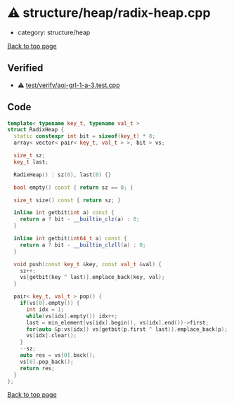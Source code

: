 <!-- mathjax config similar to math.stackexchange -->
<script type="text/javascript" async
  src="https://cdnjs.cloudflare.com/ajax/libs/mathjax/2.7.5/MathJax.js?config=TeX-MML-AM_CHTML">
</script>
<script type="text/x-mathjax-config">
  MathJax.Hub.Config({
    TeX: { equationNumbers: { autoNumber: "AMS" }},
    tex2jax: {
      inlineMath: [ ['$','$'] ],
      processEscapes: true
    },
    "HTML-CSS": { matchFontHeight: false },
    displayAlign: "left",
    displayIndent: "2em"
  });
</script>

<script type="text/javascript" src="https://cdnjs.cloudflare.com/ajax/libs/jquery/3.4.1/jquery.min.js"></script>
<script src="https://cdn.jsdelivr.net/npm/jquery-balloon-js@1.1.2/jquery.balloon.min.js" integrity="sha256-ZEYs9VrgAeNuPvs15E39OsyOJaIkXEEt10fzxJ20+2I=" crossorigin="anonymous"></script>
<script type="text/javascript" src="../../../assets/js/copy-button.js"></script>
<link rel="stylesheet" href="../../../assets/css/copy-button.css" />


# :warning: structure/heap/radix-heap.cpp
* category: structure/heap


[Back to top page](../../../index.html)



## Verified
* :warning: [test/verify/aoj-grl-1-a-3.test.cpp](../../../verify/test/verify/aoj-grl-1-a-3.test.cpp.html)


## Code
```cpp
template< typename key_t, typename val_t >
struct RadixHeap {
  static constexpr int bit = sizeof(key_t) * 8;
  array< vector< pair< key_t, val_t > >, bit > vs;

  size_t sz;
  key_t last;

  RadixHeap() : sz(0), last(0) {}

  bool empty() const { return sz == 0; }

  size_t size() const { return sz; }

  inline int getbit(int a) const {
    return a ? bit - __builtin_clz(a) : 0;
  }

  inline int getbit(int64_t a) const {
    return a ? bit - __builtin_clzll(a) : 0;
  }

  void push(const key_t &key, const val_t &val) {
    sz++;
    vs[getbit(key ^ last)].emplace_back(key, val);
  }

  pair< key_t, val_t > pop() {
    if(vs[0].empty()) {
      int idx = 1;
      while(vs[idx].empty()) idx++;
      last = min_element(vs[idx].begin(), vs[idx].end())->first;
      for(auto &p:vs[idx]) vs[getbit(p.first ^ last)].emplace_back(p);
      vs[idx].clear();
    }
    --sz;
    auto res = vs[0].back();
    vs[0].pop_back();
    return res;
  }
};

```

[Back to top page](../../../index.html)

